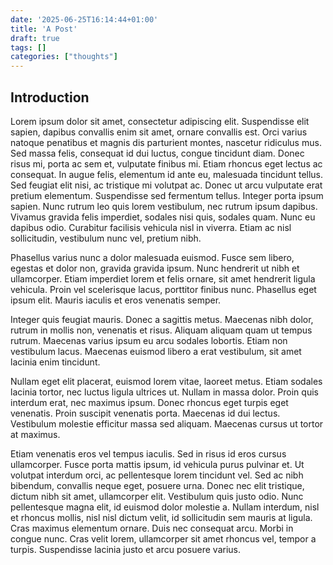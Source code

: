 ```yaml
---
date: '2025-06-25T16:14:44+01:00'
title: 'A Post'
draft: true
tags: []
categories: ["thoughts"]
---
```

## Introduction

Lorem ipsum dolor sit amet, consectetur adipiscing elit. Suspendisse elit sapien, dapibus convallis enim sit amet, ornare convallis est. Orci varius natoque penatibus et magnis dis parturient montes, nascetur ridiculus mus. Sed massa felis, consequat id dui luctus, congue tincidunt diam. Donec risus mi, porta ac sem et, vulputate finibus mi. Etiam rhoncus eget lectus ac consequat. In augue felis, elementum id ante eu, malesuada tincidunt tellus. Sed feugiat elit nisi, ac tristique mi volutpat ac. Donec ut arcu vulputate erat pretium elementum. Suspendisse sed fermentum tellus. Integer porta ipsum sapien. Nunc rutrum leo quis lorem vestibulum, nec rutrum ipsum dapibus. Vivamus gravida felis imperdiet, sodales nisi quis, sodales quam. Nunc eu dapibus odio. Curabitur facilisis vehicula nisl in viverra. Etiam ac nisl sollicitudin, vestibulum nunc vel, pretium nibh.

Phasellus varius nunc a dolor malesuada euismod. Fusce sem libero, egestas et dolor non, gravida gravida ipsum. Nunc hendrerit ut nibh et ullamcorper. Etiam imperdiet lorem et felis ornare, sit amet hendrerit ligula vehicula. Proin vel scelerisque lacus, porttitor finibus nunc. Phasellus eget ipsum elit. Mauris iaculis et eros venenatis semper.

Integer quis feugiat mauris. Donec a sagittis metus. Maecenas nibh dolor, rutrum in mollis non, venenatis et risus. Aliquam aliquam quam ut tempus rutrum. Maecenas varius ipsum eu arcu sodales lobortis. Etiam non vestibulum lacus. Maecenas euismod libero a erat vestibulum, sit amet lacinia enim tincidunt.

Nullam eget elit placerat, euismod lorem vitae, laoreet metus. Etiam sodales lacinia tortor, nec luctus ligula ultrices ut. Nullam in massa dolor. Proin quis interdum erat, nec maximus ipsum. Donec rhoncus eget turpis eget venenatis. Proin suscipit venenatis porta. Maecenas id dui lectus. Vestibulum molestie efficitur massa sed aliquam. Maecenas cursus ut tortor at maximus.

Etiam venenatis eros vel tempus iaculis. Sed in risus id eros cursus ullamcorper. Fusce porta mattis ipsum, id vehicula purus pulvinar et. Ut volutpat interdum orci, ac pellentesque lorem tincidunt vel. Sed ac nibh bibendum, convallis neque eget, posuere urna. Donec nec elit tristique, dictum nibh sit amet, ullamcorper elit. Vestibulum quis justo odio. Nunc pellentesque magna elit, id euismod dolor molestie a. Nullam interdum, nisl et rhoncus mollis, nisl nisl dictum velit, id sollicitudin sem mauris at ligula. Cras maximus elementum ornare. Duis nec consequat arcu. Morbi in congue nunc. Cras velit lorem, ullamcorper sit amet rhoncus vel, tempor a turpis. Suspendisse lacinia justo et arcu posuere varius.
